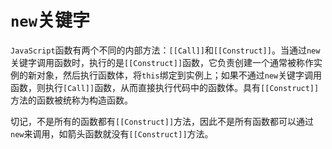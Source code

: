 # `new`关键字

`JavaScript`函数有两个不同的内部方法：`[[Call]]`和`[[Construct]]`。当通过`new`关键字调用函数时，执行的是`[[Construct]]`函数，它负责创建一个通常被称作实例的新对象，然后执行函数体，将`this`绑定到实例上；如果不通过`new`关键字调用函数，则执行`[Call]]`函数，从而直接执行代码中的函数体。具有`[[Construct]]`方法的函数被统称为构造函数。

切记，不是所有的函数都有`[[Construct]]`方法，因此不是所有函数都可以通过`new`来调用，如箭头函数就没有`[[Construct]]`方法。

